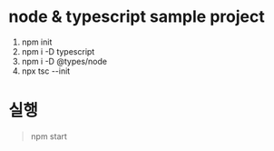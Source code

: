 # node & typescript sample project
1. npm init
2. npm i -D typescript
3. npm i -D @types/node
4. npx tsc --init

# 실행
> npm start